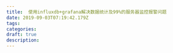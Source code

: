 ```yaml
---
title:  使用influxdb+grafana解决数据统计及99%的服务器监控报警问题
date: 2019-09-03T07:19:42.179Z
tags: 
categories:
draft: true
description: 
---
```


